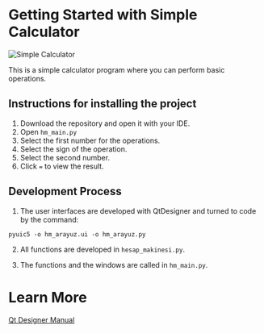 # Getting Started with Simple Calculator

![Simple Calculator](https://user-images.githubusercontent.com/53980530/198906509-03cc2175-29b0-4a04-ac87-542ef8c046c6.png)

This is a simple calculator program where you can perform basic operations.

## Instructions for installing the project

1. Download the repository and open it with your IDE.
2. Open `hm_main.py`
3. Select the first number for the operations.
4. Select the sign of the operation.
5. Select the second number.
6. Click `=` to view the result.

## Development Process

1. The user interfaces are developed with QtDesigner and turned to code by the command:

`pyuic5 -o hm_arayuz.ui -o hm_arayuz.py`

2. All functions are developed in `hesap_makinesi.py`.

3. The functions and the windows are called in `hm_main.py`.

# Learn More

[Qt Designer Manual](https://doc.qt.io/qt-6/qtdesigner-manual.html)
